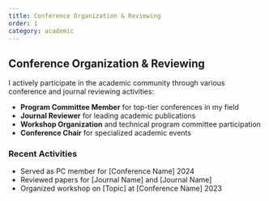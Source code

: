 ```yaml
---
title: Conference Organization & Reviewing
order: 1
category: academic
---
```


## Conference Organization & Reviewing

I actively participate in the academic community through various conference and journal reviewing activities:

- **Program Committee Member** for top-tier conferences in my field
- **Journal Reviewer** for leading academic publications
- **Workshop Organization** and technical program committee participation
- **Conference Chair** for specialized academic events

### Recent Activities
- Served as PC member for [Conference Name] 2024
- Reviewed papers for [Journal Name] and [Journal Name]
- Organized workshop on [Topic] at [Conference Name] 2023
